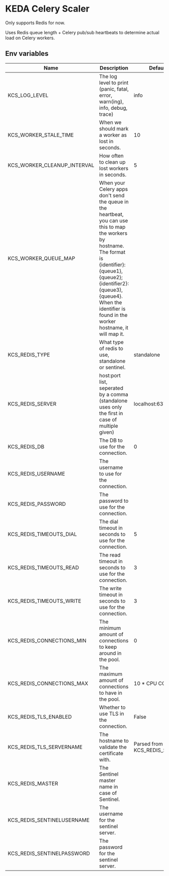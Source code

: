 # KEDA Celery Scaler

Only supports Redis for now.

Uses Redis queue length + Celery pub/sub heartbeats to determine actual load on Celery workers.

## Env variables

| Name                        | Description                                                                                                                                                                                                                                                      | Default                      |
|-----------------------------|------------------------------------------------------------------------------------------------------------------------------------------------------------------------------------------------------------------------------------------------------------------|------------------------------|
| KCS_LOG_LEVEL               | The log level to print (panic, fatal, error, warn(ing), info, debug, trace)                                                                                                                                                                                      | info                         |
| KCS_WORKER_STALE_TIME       | When we should mark a worker as lost in seconds.                                                                                                                                                                                                                 | 10                           |
| KCS_WORKER_CLEANUP_INTERVAL | How often to clean up lost workers in seconds.                                                                                                                                                                                                                   | 5                            |
| KCS_WORKER_QUEUE_MAP        | When your Celery apps don't send the queue in the heartbeat, you can use this to map the workers by hostname. The format is {identifier}:{queue1},{queue2};{identifier2}:{queue3},{queue4}. When the identifier is found in the worker hostname, it will map it. |                              |
| KCS_REDIS_TYPE              | What type of redis to use, standalone or sentinel.                                                                                                                                                                                                               | standalone                   |
| KCS_REDIS_SERVER            | host:port list, seperated by a comma (standalone uses only the first in case of multiple given)                                                                                                                                                                  | localhost:6379               |
| KCS_REDIS_DB                | The DB to use for the connection.                                                                                                                                                                                                                                | 0                            |
| KCS_REDIS_USERNAME          | The username to use for the connection.                                                                                                                                                                                                                          |                              |
| KCS_REDIS_PASSWORD          | The password to use for the connection.                                                                                                                                                                                                                          |                              |
| KCS_REDIS_TIMEOUTS_DIAL     | The dial timeout in seconds to use for the connection.                                                                                                                                                                                                           | 5                            |
| KCS_REDIS_TIMEOUTS_READ     | The read timeout in seconds to use for the connection.                                                                                                                                                                                                           | 3                            |
| KCS_REDIS_TIMEOUTS_WRITE    | The write timeout in seconds to use for the connection.                                                                                                                                                                                                          | 3                            |
| KCS_REDIS_CONNECTIONS_MIN   | The minimum amount of connections to keep around in the pool.                                                                                                                                                                                                    | 0                            |
| KCS_REDIS_CONNECTIONS_MAX   | The maximum amount of connections to have in the pool.                                                                                                                                                                                                           | 10 * CPU COUNT               |
| KCS_REDIS_TLS_ENABLED       | Whether to use TLS in the connection.                                                                                                                                                                                                                            | False                        |
| KCS_REDIS_TLS_SERVERNAME    | The hostname to validate the certificate with.                                                                                                                                                                                                                   | Parsed from KCS_REDIS_SERVER |
| KCS_REDIS_MASTER            | The Sentinel master name in case of Sentinel.                                                                                                                                                                                                                    |                              |
| KCS_REDIS_SENTINELUSERNAME  | The username for the sentinel server.                                                                                                                                                                                                                            |                              |
| KCS_REDIS_SENTINELPASSWORD  | The password for the sentinel server.                                                                                                                                                                                                                            |                              |

